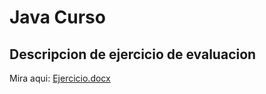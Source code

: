 # Java Curso
## Descripcion de ejercicio de evaluacion

Mira aqui: [Ejercicio.docx](https://github.com/IsaiVelasco/Java-exercises/blob/main/Ejercicio%20Descriocion.docx)
